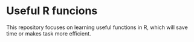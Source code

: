 # Useful R funcions
This repository focuses on learning useful functions in R, which will save time or makes task more efficient. 
